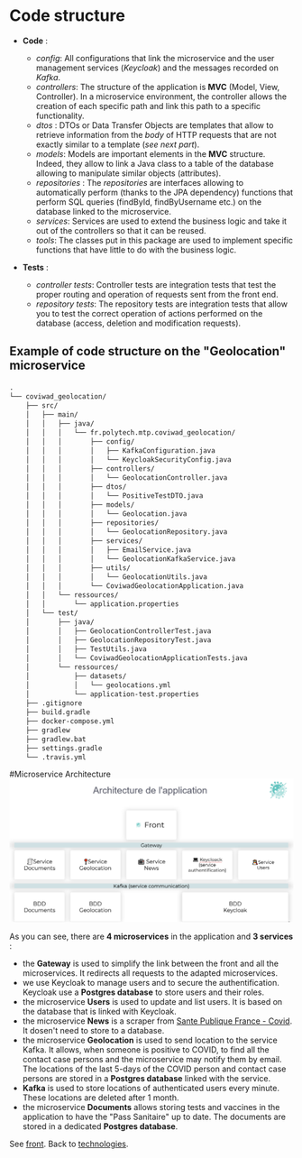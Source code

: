 ﻿# Code structure
- **Code** :
	- *config*: All configurations that link the microservice and the user management services (*Keycloak*) and the messages recorded on *Kafka*.
	- *controllers*: The structure of the application is **MVC** (Model, View, Controller). In a microservice environment, the controller allows the creation of each specific path and link this path to a specific functionality.
	- *dtos* : DTOs or Data Transfer Objects are templates that allow to retrieve information from the *body* of HTTP requests that are not exactly similar to a template (*see next part*).
	- *models*: Models are important elements in the **MVC** structure. Indeed, they allow to link a Java class to a table of the database allowing to manipulate similar objects (attributes).
	- *repositories* : The *repositories* are interfaces allowing to automatically perform (thanks to the JPA dependency) functions that perform SQL queries (findById, findByUsername etc.) on the database linked to the microservice.
	- *services*: Services are used to extend the business logic and take it out of the controllers so that it can be reused.
	- *tools*: The classes put in this package are used to implement specific functions that have little to do with the business logic.

- **Tests** : 
	- *controller tests*: Controller tests are integration tests that test the proper routing and operation of requests sent from the front end.
	- *repository tests*: The repository tests are integration tests that allow you to test the correct operation of actions performed on the database (access, deletion and modification requests).

## Example of code structure on the "Geolocation" microservice
```
.
└── coviwad_geolocation/
    ├── src/
    │   ├── main/
    │   │   ├── java/
    │   │   │   └── fr.polytech.mtp.coviwad_geolocation/
    │   │   │       ├── config/
    │   │   │       │   ├── KafkaConfiguration.java
    │   │   │       │   └── KeycloakSecurityConfig.java
    │   │   │       ├── controllers/
    │   │   │       │   └── GeolocationController.java
    │   │   │       ├── dtos/
    │   │   │       │   └── PositiveTestDTO.java
    │   │   │       ├── models/
    │   │   │       │   └── Geolocation.java
    │   │   │       ├── repositories/
    │   │   │       │   └── GeolocationRepository.java
    │   │   │       ├── services/
    │   │   │       │   ├── EmailService.java
    │   │   │       │   └── GeolocationKafkaService.java
    │   │   │       ├── utils/
    │   │   │       │   └── GeolocationUtils.java
    │   │   │       └── CoviwadGeolocationApplication.java
    │   │   └── ressources/
    │   │       └── application.properties
    │   └── test/
    │       ├── java/
    │       │   ├── GeolocationControllerTest.java
    │       │   ├── GeolocationRepositoryTest.java
    │       │   ├── TestUtils.java
    │       │   └── CoviwadGeolocationApplicationTests.java
    │       └── ressources/
    │           ├── datasets/
    │           │   └── geolocations.yml
    │           └── application-test.properties
    ├── .gitignore
    ├── build.gradle
    ├── docker-compose.yml
    ├── gradlew
    ├── gradlew.bat
    ├── settings.gradle
    └── .travis.yml
```

#Microservice Architecture
![Git](../../static/img/architecture.png)

As you can see, there are **4 microservices** in the application and **3 services** :
- the **Gateway** is used to simplify the link between the front and all the microservices. It redirects all requests to the adapted microservices.
- we use Keycloak to manage users and to secure the authentification.
Keycloak use a **Postgres database** to store users and their roles. 
- the microservice **Users** is used to update and list users. It is based on the database that is linked with Keycloak.
- the microservice **News** is a scraper from [Sante Publique France - Covid](https://www.santepubliquefrance.fr/dossiers/coronavirus-covid-19). It dosen't need to store to a database.
- the microservice **Geolocation** is used to send location to the service Kafka. It allows, when someone is positive to COVID, to find all the contact case persons and the microservice may notify them by email. The locations of the last 5-days of the COVID person and contact case persons are stored in a **Postgres database** linked with the service.
- **Kafka** is used to store locations of authenticated users every minute. These locations are deleted after 1 month.
- the microservice **Documents** allows storing tests and vaccines in the application to have the "Pass Sanitaire" up to date. The documents are stored in a dedicated **Postgres database**.

See [front](/front).
Back to [technologies](/technologies).
